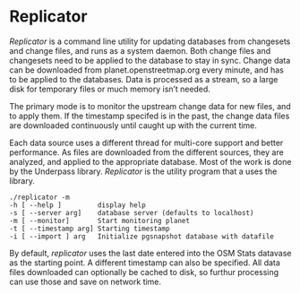 # Replicator

*Replicator* is a command line utility for updating databases from
changesets and change files, and runs as a system daemon. Both change
files and changesets need to be applied to the database to stay in
sync. Change data can be downloaded from planet.openstreetmap.org
every minute, and has to be applied to the databases. Data is
processed as a stream, so a large disk for temporary files or much
memory isn’t needed.

The primary mode is to monitor the upstream change data for new files,
and to apply them. If the timestamp specifed is in the past, the
change data files are downloaded continuously until caught up with the
current time.

Each data source uses a different thread for multi-core support and
better performance. As files are downloaded from the different
sources, they are analyzed, and applied to the appropriate
database. Most of the work is done by the Underpass
library. *Replicator* is the utility program that a uses the library. 

	./replicator -m
	-h [ --help ]         display help
	-s [ --server arg]    database server (defaults to localhost)
	-m [ --monitor]       Start monitoring planet
	-t [ --timestamp arg] Starting timestamp
	-i [ --import ] arg   Initialize pgsnapshot database with datafile

By default, *replicator* uses the last date entered into the OSM Stats
datavase as the starting point. A different timestamp can also be
specified. All data files downloaded can optionally be cached to disk,
so furthur processing can use those and save on network time.
